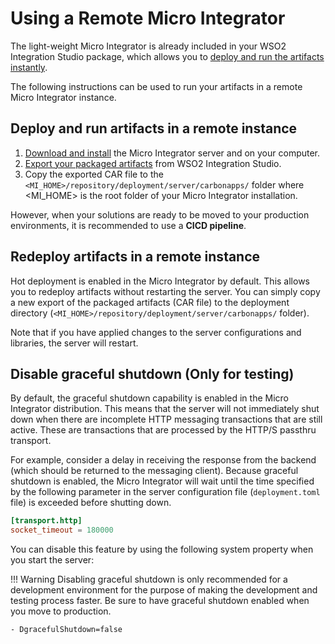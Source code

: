 # Using a Remote Micro Integrator

The light-weight Micro Integrator is already included in your WSO2 Integration Studio package, which allows you to [deploy and run the artifacts instantly](using-embedded-micro-integrator.md). 

The following instructions can be used to run your artifacts in a remote Micro Integrator instance.

## Deploy and run artifacts in a remote instance

1.	[Download and install](../../setup/installation/install_in_vm) the Micro Integrator server and on your computer. 
2.	[Export your packaged artifacts](packaging-artifacts.md) from WSO2 Integration Studio.
3.	Copy the exported CAR file to the `<MI_HOME>/repository/deployment/server/carbonapps/` folder where <MI_HOME> is the root folder of your Micro Integrator installation.

However, when your solutions are ready to be moved to your production environments, it is recommended to use a **CICD pipeline**.

## Redeploy artifacts in a remote instance

Hot deployment is enabled in the Micro Integrator by default. This allows you to redeploy artifacts without restarting the server. You can simply copy a new export of the packaged artifacts (CAR file) to the deployment directory (`<MI_HOME>/repository/deployment/server/carbonapps/` folder).

Note that if you have applied changes to the server configurations and libraries, the server will restart.

## Disable graceful shutdown (Only for testing)

By default, the graceful shutdown capability is enabled in the Micro Integrator distribution. This means that the server will not immediately shut down when there are incomplete HTTP messaging transactions that are still active. These are transactions that are processed by the HTTP/S passthru transport.

For example, consider a delay in receiving the response from the backend (which should be returned to the messaging client). Because graceful shutdown is enabled, the Micro Integrator will wait until the time specified by the following parameter in the server configuration file (`deployment.toml` file) is exceeded before shutting down.

```toml
[transport.http]
socket_timeout = 180000
```

You can disable this feature by using the following system property when you start the server:

!!! Warning
	Disabling graceful shutdown is only recommended for a development environment for the purpose of making the development and testing process faster. Be sure to have graceful shutdown enabled when you move to production.

```bash
- DgracefulShutdown=false
``` 